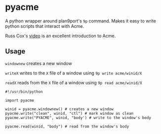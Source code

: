 # pyacme

A python wrapper around plan9port's `9p` command. Makes it easy to write
python scripts that interact with Acme.

Russ Cox's [video](https://www.youtube.com/watch?v=dP1xVpMPn8M) is
an excellent introduction to Acme.

## Usage

`windownew` creates a new window

`writeX` writes to the `X` file of a window using `9p write acme/winid/X`

`readX` reads from the `X` file of a window using `9p read acme/winid/X`

```
#!/usr/bin/python

import pyacme

winid = pyacme.windownew() # creates a new window
pyacme.write("clean", winid, "ctl") # mark window as clean
pyacme.write("PYACME", winid, "body') # write to the window's body

pyacme.read(winid, "body") # read from the window's body
```
